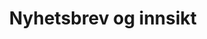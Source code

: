 ---
layout: newsletter.njk
title: "Nyhetsbrev og innsikt"
permalink: /no/nyhetsbrev/
pageClass: newsletter
lang: no
description: "Les de nyeste nyhetsbrevene og innsiktene om AI-sikkerhet, styring og fremtiden for kunstig intelligens."
--- 